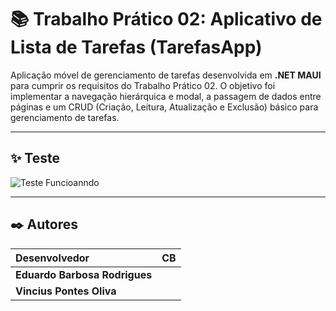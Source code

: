 # 📚 Trabalho Prático 02: Aplicativo de Lista de Tarefas (TarefasApp)

Aplicação móvel de gerenciamento de tarefas desenvolvida em **.NET MAUI** para cumprir os requisitos do Trabalho Prático 02. O objetivo foi implementar a navegação hierárquica e modal, a passagem de dados entre páginas e um CRUD (Criação, Leitura, Atualização e Exclusão) básico para gerenciamento de tarefas.

---
## ✨ Teste

![Teste Funcioanndo](./video.gif)

---

## ✒️ Autores

| Desenvolvedor | CB |
| :--- | :--- |
| **Eduardo Barbosa Rodrigues** 
| **Vincius Pontes Oliva** |
